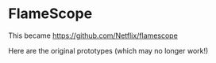 # FlameScope

This became https://github.com/Netflix/flamescope

Here are the original prototypes (which may no longer work!)
